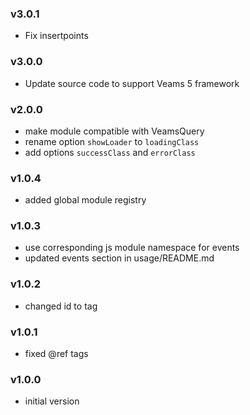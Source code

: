 ### v3.0.1
- Fix insertpoints

### v3.0.0
- Update source code to support Veams 5 framework

### v2.0.0
- make module compatible with VeamsQuery
- rename option `showLoader` to `loadingClass`
- add options `successClass` and `errorClass`

### v1.0.4
- added global module registry

### v1.0.3
- use corresponding js module namespace for events
- updated events section in usage/README.md

### v1.0.2
- changed id to tag

### v1.0.1
- fixed @ref tags

### v1.0.0
- initial version